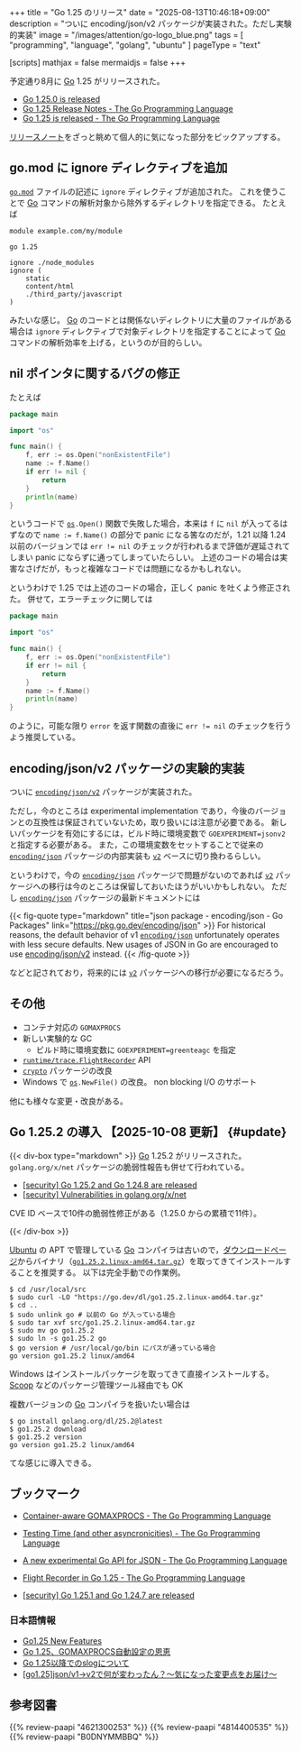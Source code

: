 +++
title = "Go 1.25 のリリース"
date =  "2025-08-13T10:46:18+09:00"
description = "ついに encoding/json/v2 パッケージが実装された。ただし実験的実装"
image = "/images/attention/go-logo_blue.png"
tags  = [ "programming", "language", "golang", "ubuntu" ]
pageType = "text"

[scripts]
  mathjax = false
  mermaidjs = false
+++

予定通り8月に [Go] 1.25 がリリースされた。

- [Go 1.25.0 is released](https://groups.google.com/g/golang-announce/c/BVrdugXW05c)
- [Go 1.25 Release Notes - The Go Programming Language](https://go.dev/doc/go1.25)
- [Go 1.25 is released - The Go Programming Language](https://go.dev/blog/go1.25)

[リリースノート](https://go.dev/doc/go1.25 "Go 1.25 Release Notes - The Go Programming Language")をざっと眺めて個人的に気になった部分をピックアップする。

## go.mod に ignore ディレクティブを追加

[`go.mod`](https://go.dev/ref/mod "Go Modules Reference - The Go Programming Language") ファイルの記述に `ignore` ディレクティブが追加された。
これを使うことで [Go] コマンドの解析対象から除外するディレクトリを指定できる。
たとえば

```text
module example.com/my/module

go 1.25

ignore ./node_modules
ignore (
    static
    content/html
    ./third_party/javascript
)
```

みたいな感じ。
[Go] のコードとは関係ないディレクトリに大量のファイルがある場合は `ignore` ディレクティブで対象ディレクトリを指定することによって [Go] コマンドの解析効率を上げる，というのが目的らしい。

## nil ポインタに関するバグの修正

たとえば

```go
package main

import "os"

func main() {
    f, err := os.Open("nonExistentFile")
    name := f.Name()
    if err != nil {
        return
    }
    println(name)
}
```

というコードで [`os`]`.Open()` 関数で失敗した場合，本来は `f` に `nil` が入ってるはずなので `name := f.Name()` の部分で panic になる筈なのだが，1.21 以降 1.24 以前のバージョンでは `err != nil` のチェックが行われるまで評価が遅延されてしまい panic にならずに通ってしまっていたらしい。
上述のコードの場合は実害なさげだが，もっと複雑なコードでは問題になるかもしれない。

というわけで 1.25 では上述のコードの場合，正しく panic を吐くよう修正された。
併せて，エラーチェックに関しては

```go {hl_lines=[7]}
package main

import "os"

func main() {
    f, err := os.Open("nonExistentFile")
    if err != nil {
        return
    }
    name := f.Name()
    println(name)
}
```

のように，可能な限り `error` を返す関数の直後に `err != nil` のチェックを行うよう推奨している。

## encoding/json/v2 パッケージの実験的実装

ついに [`encoding/json/v2`] パッケージが実装された。

ただし，今のところは experimental implementation であり，今後のバージョンとの互換性は保証されていないため，取り扱いには注意が必要である。
新しいパッケージを有効にするには，ビルド時に環境変数で `GOEXPERIMENT=jsonv2` と指定する必要がある。
また，この環境変数をセットすることで従来の [`encoding/json`] パッケージの内部実装も [`v2`][`encoding/json/v2`] ベースに切り換わるらしい。

というわけで，今の [`encoding/json`] パッケージで問題がないのであれば [`v2`][`encoding/json/v2`] パッケージへの移行は今のところは保留しておいたほうがいいかもしれない。
ただし [`encoding/json`] パッケージの最新ドキュメントには

{{< fig-quote type="markdown" title="json package - encoding/json - Go Packages" link="https://pkg.go.dev/encoding/json" >}}
For historical reasons, the default behavior of v1 [`encoding/json`](https://pkg.go.dev/encoding/json) unfortunately operates with less secure defaults. New usages of JSON in Go are encouraged to use [encoding/json/v2](https://pkg.go.dev/encoding/json/v2) instead.
{{< /fig-quote >}}

などと記されており，将来的には [`v2`][`encoding/json/v2`] パッケージへの移行が必要になるだろう。

## その他

- コンテナ対応の `GOMAXPROCS`
- 新しい実験的な GC
  - ビルド時に環境変数に `GOEXPERIMENT=greenteagc` を指定
- [`runtime/trace.FlightRecorder`](https://go.dev/pkg/runtime/trace#FlightRecorder) API
- [`crypto`](https://pkg.go.dev/crypto) パッケージの改良
- Windows で [`os`]`.NewFile()` の改良。 non blocking I/O のサポート

他にも様々な変更・改良がある。

## Go 1.25.2 の導入 【2025-10-08 更新】 {#update}

{{< div-box type="markdown" >}}
[Go] 1.25.2 がリリースされた。
`golang.org/x/net` パッケージの脆弱性報告も併せて行われている。

- [[security] Go 1.25.2 and Go 1.24.8 are released](https://groups.google.com/g/golang-announce/c/4Emdl2iQ_bI)
- [[security] Vulnerabilities in golang.org/x/net](https://groups.google.com/g/golang-announce/c/jnQcOYpiR2c)

CVE ID ベースで10件の脆弱性修正がある（1.25.0 からの累積で11件）。

[Go]: https://go.dev/
{{< /div-box >}}

[Ubuntu] の APT で管理している [Go] コンパイラは古いので，[ダウンロードページ](https://go.dev/dl/ "Downloads - go.dev")からバイナリ（[`go1.25.2.linux-amd64.tar.gz`](https://go.dev/dl/go1.25.2.linux-amd64.tar.gz)）を取ってきてインストールすることを推奨する。
以下は完全手動での作業例。

```text
$ cd /usr/local/src
$ sudo curl -LO "https://go.dev/dl/go1.25.2.linux-amd64.tar.gz"
$ cd ..
$ sudo unlink go # 以前の Go が入っている場合
$ sudo tar xvf src/go1.25.2.linux-amd64.tar.gz
$ sudo mv go go1.25.2
$ sudo ln -s go1.25.2 go
$ go version # /usr/local/go/bin にパスが通っている場合
go version go1.25.2 linux/amd64
```

Windows はインストールパッケージを取ってきて直接インストールする。
[Scoop] などのパッケージ管理ツール経由でも OK

複数バージョンの [Go] コンパイラを扱いたい場合は

```text
$ go install golang.org/dl/25.2@latest
$ go1.25.2 download
$ go1.25.2 version
go version go1.25.2 linux/amd64
```

てな感じに導入できる。

## ブックマーク

- [Container-aware GOMAXPROCS - The Go Programming Language](https://go.dev/blog/container-aware-gomaxprocs)
- [Testing Time (and other asyncronicities) - The Go Programming Language](https://go.dev/blog/testing-time)
- [A new experimental Go API for JSON - The Go Programming Language](https://go.dev/blog/jsonv2-exp)
- [Flight Recorder in Go 1.25 - The Go Programming Language](https://go.dev/blog/flight-recorder)

- [[security] Go 1.25.1 and Go 1.24.7 are released](https://groups.google.com/g/golang-announce/c/PtW9VW21NPs)

### 日本語情報

- [Go1.25 New Features](https://zenn.dev/koya_iwamura/articles/ea2cf191cdcb2a)
- [Go 1.25、GOMAXPROCS自動設定の恩恵](https://zenn.dev/drsprime/articles/944e7a6c3e990f)
- [Go 1.25以降でのslogについて](https://zenn.dev/drsprime/articles/f8cc13820e6a93)
- [[go1.25]json/v1→v2で何が変わったん？〜気になった変更点をお届け〜](https://zenn.dev/go_izumin/articles/json_v1_v2_update_details)

[Go]: https://go.dev/
[Ubuntu]: https://www.ubuntu.com/ "The leading operating system for PCs, IoT devices, servers and the cloud | Ubuntu"
[Scoop]: https://scoop.sh/
[`encoding/json/v2`]: https://pkg.go.dev/encoding/json/v2 "json package - encoding/json/v2 - Go Packages"
[`encoding/json`]: https://pkg.go.dev/encoding/json "json package - encoding/json - Go Packages"
[`os`]: https://pkg.go.dev/os "os package - os - Go Packages"

## 参考図書

{{% review-paapi "4621300253" %}} <!-- プログラミング言語Go -->
{{% review-paapi "4814400535" %}} <!-- 効率的なGo : Efficient Go -->
{{% review-paapi "B0DNYMMBBQ" %}} <!-- Go言語で学ぶ並行プログラミング -->
